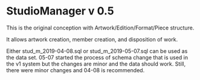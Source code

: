# StudioManager v 0.5

This is the original conception with Artwork/Edition/Format/Piece structure.

It allows artwork creation, member creation, and disposition of work.

Either stud_m_2019-04-08.sql or stud_m_2019-05-07.sql can be used as the data set. 05-07 started the process of schema change that is used in the v1 system but the changes are minor and the data should work. Still, there were minor changes and 04-08 is recommended.


